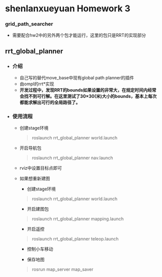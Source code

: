# shenlanxueyuan Homework 3
### grid_path_searcher
- 需要配合hw2中的另外两个包才能运行，这里的包只是RRT的实现部分

## rrt_global_planner
- ### 介绍
  - 自己写的替代move_base中现有global path planner的插件
  - 由ompl的rrt*实现
  - **开发过程中，发现RRT的bounds如果设置的非常大，在规定时间内经常会找不到可行解。在这里测试了30×30(米)大小的bounds，基本上每次都能求解出可行的全局路径了。**

- ### 使用流程
  - 创建stage环境
    > roslaunch rrt_global_planner world.launch
    
  - 开启导航包
    > roslaunch rrt_global_planner nav.launch
    
  - rviz中设置目标点即可
  
  - 如果想重新建图
    - 创建stage环境
    > roslaunch rrt_global_planner world.launch
    
    - 开启建图包
    > roslaunch rrt_global_planner mapping.launch
    
    - 开启遥控
    > roslaunch rrt_global_planner teleop.launch
    
    - 控制小车移动
    
    - 保存地图
    > rosrun map_server map_saver
  